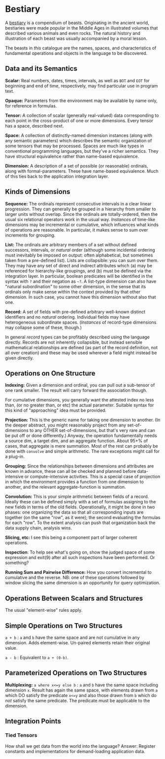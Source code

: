 # Bestiary

A [bestiary](https://en.wikipedia.org/wiki/Bestiary) is a compendium of beasts.
Originating in the ancient world, bestiaries were made popular in
the Middle Ages in illustrated volumes that described various animals and even rocks.
The natural history and illustration of each beast was usually accompanied by a moral lesson.


The beasts in *this* catalogue are the names, spaces, and characteristics of fundamental
operations and objects in the language to be discovered.

## Data and its Semantics

**Scalar:** Real numbers, dates, times, intervals, as well
as `BOT` and `EOT` for beginning and end of time, respectively, may find
particular use in program text.

**Opaque:** Parameters from the environment may be available by name only,
for reference in formulas.

**Tensor:** A collection of scalar (generally real-valued) data corresponding to each
point in the cross-product of one or more dimensions. Every tensor has a space,
described next.

**Space:** A collection of distinctly-named dimension instances
(along with any semantic parameters)
which describes the semantic organization of some tensors
that may be processed. Spaces are much like types
in conventional programming languages, but they've a richer semantics. They
have structural equivalence rather than name-based equivalence.

**Dimension:** A description of a set of possible (or reasonable) ordinals,
along with formal-parameters.
These have name-based equivalence.
Much of this ties back to the application integration layer.

## Kinds of Dimensions

**Sequence:** The ordinals represent consecutive intervals in a clear linear progression.
They can generally be grouped in a hierarchy from smaller to larger units
without overlap. Since the ordinals are totally-ordered, then the usual
six relational operators work in the usual way.
*Instances* of time-like dimensions may be incremental or cumulative, which
influences what kinds of operations are reasonable. In particular, it makes
sense to sum over increments for grouping.

**List:** The ordinals are arbitrary members of a set without defined successors,
intervals, or *natural* order (although some incidental ordering must inevitably
be imposed on output: often alphabetical, but sometimes taken from a pre-defined list).
Lists are collapsible: you can sum over them. They may have any set of
direct and indirect attributes which (a) may be referenced for hierarchy-like
groupings, and (b) must be
defined via the integration layer. In particular, boolean predicates will
be identified in the syntax with `?` and their negation as `~?`.
A list-type dimension can also have "natural subordination" to some other dimension,
in the sense that its ordinals only make sense within the context provided by
that other dimension. In such case, you cannot have this dimension without also that one.

**Record:** A set of fields with pre-defined arbitrary well-known distinct
identifiers and no *natural* ordering. Individual fields may have
heterogeneous subordinate spaces. (*Instances* of record-type dimensions
may collapse some of these, though.)

In general *record* types can be profitably described using the language directly.
Records are not inherently collapsible, but instead sensible mathematical relationships
are defined (as part of the record definition, not all over creation) and these may
be used wherever a field might instead be given directly.

## Operations on One Structure

**Indexing:** Given a dimension and ordinal, you can pull out a sub-tensor of
one rank smaller. The result will carry forward the association though.

For cumulative dimensions, you generally want the attested index no less than,
(or no greater than, or etc) the actual parameter. Suitable syntax for this
kind of "approaching" idea must be provided.

**Projection:** This is the generic name for taking one dimension to another.
(In the deeper abstract, you might reasonably project from any set-of-dimensions
to any OTHER set-of-dimensions, but that's very rare and can be put off or done
differently.) Anyway, the operation fundamentally
needs a source dim, a target dim, and an aggregate function. About 95+% of cases,
that aggregate is mere summation. Most of the rest can probably be done with
`convolve` and simple arithmetic. The rare exceptions might call for a plug-in.

**Grouping:** Since the relationships between dimensions and attributes are
known in advance, these can all be checked and planned before data-intensive
or compute-intensive activities. This is a special case of projection in which
the environment provides a function from one dimension to another, and the
relevant aggregate-function is summation.

**Convolution:** This is your simple arithmetic between fields of a record.
Ideally these can be defined simply with a set of formulas assigning to the
new fields in terms of the old fields. Operationally, it might be done in
two phases: one organizing the data so that all corresponding inputs are
together (on the same "row", as it were); the second evaluating the formulas
for each "row". To the extent analysis can push that organization back the
data supply chain, analysis wins.

**Slicing, etc:** I see this being a component part of larger coherent operations.

**Inspection**: To help see what's going on, show the judged space of some expression
and exit(9) after all such inspections have been performed. Or something?

**Running Sum and Pairwise Difference:** How you convert incremental to
cumulative and the reverse. NB: one of these operations followed by window
slicing the same dimension is an opportunity for query optimization.

## Operations Between Scalars and Structures

The usual "element-wise" rules apply.

## Simple Operations on Two Structures

`a + b` : `a` and `b` have the same space and are not cumulative in any dimension.
Adds element-wise. Un-paired elements retain their original value.

`a - b` : Equivalent to `a + (0-b)`.

## Parameterized Operations on Two Structures

**Multiplexing:**
`a where x<=y else b` : `a` and `b` have the same space including dimension `x`.
Result has again the same space, with elements drawn from `a` which DO satisfy the
predicate `x<=y` and also those drawn from `b` which do *not* satisfy the same predicate.
The predicate must be applicable to the dimension.

## Integration Points


### Tied Tensors

How shall we get data from the world into the language?
Answer: Register constants and implementations for demand-loading application data.


